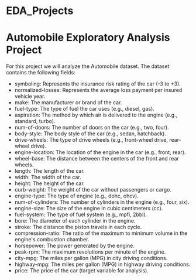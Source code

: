 # EDA_Projects
# Automobile Exploratory Analysis Project
For this project we will analyze the Automobile dataset. The dataset contains the following fields:

* symboling: Represents the insurance risk rating of the car (-3 to +3).
* normalized-losses: Represents the average loss payment per insured vehicle year.
* make: The manufacturer or brand of the car.
* fuel-type: The type of fuel the car uses (e.g., diesel, gas).
* aspiration: The method by which air is delivered to the engine (e.g., standard, turbo).
* num-of-doors: The number of doors on the car (e.g., two, four).
* body-style: The body style of the car (e.g., sedan, hatchback).
* drive-wheels: The type of drive wheels (e.g., front-wheel drive, rear-wheel drive).
* engine-location: The location of the engine in the car (e.g., front, rear).
* wheel-base: The distance between the centers of the front and rear wheels.
* length: The length of the car.
* width: The width of the car.
* height: The height of the car.
* curb-weight: The weight of the car without passengers or cargo.
* engine-type: The type of engine (e.g., dohc, ohcv).
* num-of-cylinders: The number of cylinders in the engine (e.g., four, six).
* engine-size: The size of the engine in cubic centimeters (cc).
* fuel-system: The type of fuel system (e.g., mpfi, 2bbl).
* bore: The diameter of each cylinder in the engine.
* stroke: The distance the piston travels in each cycle.
* compression-ratio: The ratio of the maximum to minimum volume in the engine's combustion chamber.
* horsepower: The power generated by the engine.
* peak-rpm: The maximum revolutions per minute of the engine.
* city-mpg: The miles per gallon (MPG) in city driving conditions.
* highway-mpg: The miles per gallon (MPG) in highway driving conditions.
* price: The price of the car (target variable for analysis).
